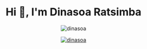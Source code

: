 <h1 align="center">Hi 👋, I'm Dinasoa Ratsimba</h1>
<p align="center"> <img src="https://komarev.com/ghpvc/?username=dinasoa&label=Profile%20views&color=0e75b6&style=flat" alt="dinasoa" /> </p>

<p align="center"> <a href="https://github.com/ryo-ma/github-profile-trophy"><img src="https://github-profile-trophy.vercel.app/?username=dinasoa" alt="dinasoa" /></a> </p>

<p align="left"> <a href="https://twitter.com/" target="blank"><img src="https://img.shields.io/twitter/follow/?logo=twitter&style=for-the-badge" alt="" /></a> </p>

